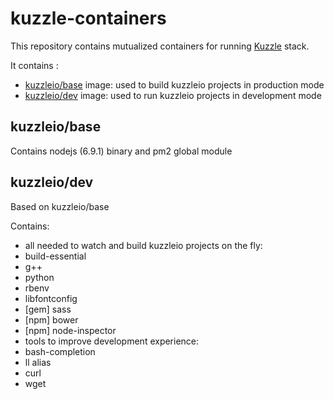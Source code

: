 # kuzzle-containers

This repository contains mutualized containers for running [Kuzzle](https://github.com/kuzzleio/kuzzle) stack.

It contains :
 * [kuzzleio/base](https://hub.docker.com/r/kuzzleio/base/) image: used to build kuzzleio projects in production mode
 * [kuzzleio/dev](https://hub.docker.com/r/kuzzleio/dev/) image: used to run kuzzleio projects in development mode

## kuzzleio/base

Contains nodejs (6.9.1) binary and pm2 global module

## kuzzleio/dev

Based on kuzzleio/base

Contains:
 * all needed to watch and build kuzzleio projects on the fly:
  * build-essential
  * g++
  * python
  * rbenv
  * libfontconfig
  * [gem] sass
  * [npm] bower
  * [npm] node-inspector
 * tools to improve development experience:
  * bash-completion
  * ll alias
  * curl
  * wget

